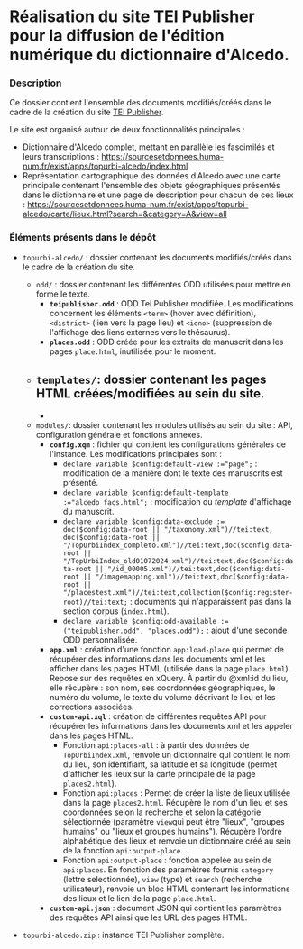 # Réalisation du site TEI Publisher pour la diffusion de l'édition numérique du dictionnaire d'Alcedo.

### Description
Ce dossier contient l'ensemble des documents modifiés/créés dans le cadre de la création du site [TEI Publisher](https://teipublisher.com/exist/apps/tei-publisher-home/index.html).

Le site est organisé autour de deux fonctionnalités principales : 
- Dictionnaire d'Alcedo complet, mettant en parallèle les fascimilés et leurs transcriptions : https://sourcesetdonnees.huma-num.fr/exist/apps/topurbi-alcedo/index.html
- Représentation cartographique des données d'Alcedo avec une carte principale contenant l'ensemble des objets géographiques présentés dans le dictionnaire et une page de description pour chacun de ces lieux : https://sourcesetdonnees.huma-num.fr/exist/apps/topurbi-alcedo/carte/lieux.html?search=&category=A&view=all

### Éléments présents dans le dépôt
- `topurbi-alcedo/` : dossier contenant les documents modifiés/créés dans le cadre de la création du site.
    - `odd/` : dossier contenant les différentes ODD utilisées pour mettre en forme le texte.
        - __`teipublisher.odd`__ : ODD Tei Publisher modifiée. Les modifications concernent les éléments `<term>` (hover avec définition), `<district>` (lien vers la page lieu) et `<idno>` (suppression de l'affichage des liens externes vers le thésaurus).
        - __`places.odd`__ : ODD créée pour les extraits de manuscrit dans les pages `place.html`, inutilisée pour le moment.
    - `templates/`: dossier contenant les pages HTML créées/modifiées au sein du site.
        - 
        - 
    - `modules/`: dossier contenant les modules utilisés au sein du site : API, configuration générale et fonctions annexes.
        - __`config.xqm`__ : fichier qui contient les configurations générales de l'instance. Les modifications principales sont : 
            - `declare variable $config:default-view :="page";` : modification de la manière dont le texte des manuscrits est présenté.
            - `declare variable $config:default-template :="alcedo_facs.html";` : modification du _template_ d'affichage du manuscrit.
            - `declare variable $config:data-exclude := doc($config:data-root || "/taxonomy.xml")//tei:text, doc($config:data-root || "/TopUrbiIndex_completo.xml")//tei:text,doc($config:data-root || "/TopUrbiIndex_old01072024.xml")//tei:text,doc($config:data-root || "/id_00005.xml")//tei:text,doc($config:data-root || "/imagemapping.xml")//tei:text,doc($config:data-root || "/placestest.xml")//tei:text,collection($config:register-root)//tei:text;` : documents qui n'apparaissent pas dans la section corpus (`index.html`).
            - `declare variable $config:odd-available :=("teipublisher.odd", "places.odd");` : ajout d'une seconde ODD personnalisée.
        - __`app.xml`__ : création d'une fonction `app:load-place` qui permet de récupérer des informations dans les documents xml et les afficher dans les pages HTML (utilisée dans la page `place.html`). Repose sur des requêtes en xQuery. À partir du @xml:id du lieu, elle récupère : son nom, ses coordonnées géographiques, le numéro du volume, le texte du volume décrivant le lieu et les corrections associées.
        - __`custom-api.xql`__ : création de différentes requêtes API pour récupérer les informations dans les documents xml et les appeler dans les pages HTML.
            - Fonction `api:places-all` : à partir des données de `TopUrbiIndex.xml`, renvoie un dictionnaire qui contient le nom du lieu, son identifiant, sa latitude et sa longitude (permet d'afficher les lieux sur la carte principale de la page `places2.html`).
            - Fonction `api:places` : Permet de créer la liste de lieux utilisée dans la page `places2.html`. Récupère le nom d'un lieu et ses coordonnées selon la recherche et selon la catégorie sélectionnée (paramètre `view`qui peut être "lieux", "groupes humains" ou "lieux et groupes humains"). Récupère l'ordre alphabétique des lieux et renvoie un dictionnaire créé au sein de la fonction `api:output-place`.
            - Fonction `api:output-place` : fonction appelée au sein de `api:places`. En fonction des paramètres fournis `category` (lettre selectionnée), `view` (type) et `search` (recherche utilisateur), renvoie un bloc HTML contenant les informations des lieux et le lien de la page `place.html`.
        - __`custom-api.json`__ : document JSON qui contient les paramètres des requêtes API ainsi que les URL des pages HTML. 

- `topurbi-alcedo.zip` : instance TEI Publisher complète.